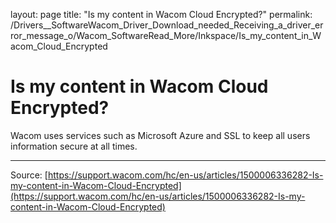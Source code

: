 layout: page
title: "Is my content in Wacom Cloud Encrypted?"
permalink: /Drivers__SoftwareWacom_Driver_Download_needed_Receiving_a_driver_error_message_o/Wacom_SoftwareRead_More/Inkspace/Is_my_content_in_Wacom_Cloud_Encrypted

# Is my content in Wacom Cloud Encrypted?

Wacom uses services such as Microsoft Azure and SSL to keep all users information secure at all times.

---
Source: [https://support.wacom.com/hc/en-us/articles/1500006336282-Is-my-content-in-Wacom-Cloud-Encrypted](https://support.wacom.com/hc/en-us/articles/1500006336282-Is-my-content-in-Wacom-Cloud-Encrypted)
